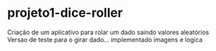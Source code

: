 # projeto1-dice-roller
Criação de um aplicativo para rolar um dado saindo valores aleatórios
Versao de teste para o girar dado... implementado imagens e logica
